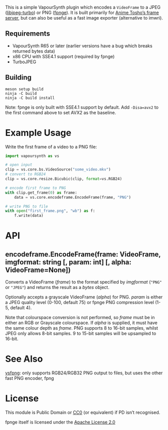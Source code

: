 This is a simple VapourSynth plugin which encodes a `VideoFrame` to a JPEG ([libjpeg-turbo](https://libjpeg-turbo.org/)) or PNG ([fpnge](https://github.com/veluca93/fpnge)). It is built primarily for [Anime Tosho’s frame server](https://github.com/animetosho/frame-server), but can also be useful as a fast image exporter (alternative to imwri).

## Requirements

* VapourSynth R65 or later (earlier versions have a bug which breaks returned bytes data)
* x86 CPU with SSE4.1 support (required by fpnge)
* TurboJPEG

## Building

```
meson setup build
ninja -C build
ninja -C build install
```

Note: fpnge is only built with SSE4.1 support by default. Add `-Disa=avx2` to the first command above to set AVX2 as the baseline.

# Example Usage

Write the first frame of a video to a PNG file:

```python
import vapoursynth as vs

# open input
clip = vs.core.bs.VideoSource("some_video.mkv")
# convert to RGB24
clip = vs.core.resize.Bicubic(clip, format=vs.RGB24)

# encode first frame to PNG
with clip.get_frame(0) as frame:
	data = vs.core.encodeframe.EncodeFrame(frame, "PNG")

# write PNG to file
with open("first_frame.png", "wb") as f:
	f.write(data)
```

API
===

encodeframe.EncodeFrame(frame: VideoFrame, imgformat: string [, param: int] [, alpha: VideoFrame=None])
------------------------------------------------------------------

Converts a VideoFrame (*frame*) to the format specified by *imgformat* (`"PNG"` or `"JPEG"`) and returns the result as a *bytes* object.

Optionally accepts a grayscale VideoFrame (*alpha*) for PNG. *param* is either a JPEG quality level (0-100, default 75) or fpnge PNG compression level (1-5, default 4).

Note that colourspace conversion is not performed, so *frame* must be in either an RGB or Grayscale colourspace. If *alpha* is supplied, it must have the same colour depth as *frame*.
PNG supports 8 to 16-bit samples, whilst JPEG only allows 8-bit samples. 9 to 15-bit samples will be upsampled to 16-bit.

# See Also

[vsfpng](https://github.com/Mikewando/vsfpng): only supports RGB24/RGB32 PNG output to files, but uses the other fast PNG encoder, fpng

License
=======

This module is Public Domain or [CC0](https://creativecommons.org/publicdomain/zero/1.0/legalcode) (or equivalent) if PD isn’t recognised.

fpnge itself is licensed under the [Apache License 2.0](http://www.apache.org/licenses/LICENSE-2.0)